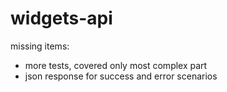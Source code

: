 # widgets-api

missing items:
- more tests, covered only most complex part
- json response for success and error scenarios 